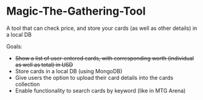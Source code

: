 # Magic-The-Gathering-Tool
A tool that can check price, and store your cards (as well as other details) in a local DB

Goals:
- ~~Show a list of user-entered cards, with corresponding worth (individual as well as total) in USD~~
- Store cards in a local DB (using MongoDB)
- Give users the option to upload their card details into the cards collection
- Enable functionality to search cards by keyword (like in MTG Arena)
